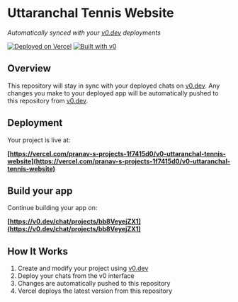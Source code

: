 # Uttaranchal Tennis Website

*Automatically synced with your [v0.dev](https://v0.dev) deployments*

[![Deployed on Vercel](https://img.shields.io/badge/Deployed%20on-Vercel-black?style=for-the-badge&logo=vercel)](https://vercel.com/pranav-s-projects-1f7415d0/v0-uttaranchal-tennis-website)
[![Built with v0](https://img.shields.io/badge/Built%20with-v0.dev-black?style=for-the-badge)](https://v0.dev/chat/projects/bb8VeyejZX1)

## Overview

This repository will stay in sync with your deployed chats on [v0.dev](https://v0.dev).
Any changes you make to your deployed app will be automatically pushed to this repository from [v0.dev](https://v0.dev).

## Deployment

Your project is live at:

**[https://vercel.com/pranav-s-projects-1f7415d0/v0-uttaranchal-tennis-website](https://vercel.com/pranav-s-projects-1f7415d0/v0-uttaranchal-tennis-website)**

## Build your app

Continue building your app on:

**[https://v0.dev/chat/projects/bb8VeyejZX1](https://v0.dev/chat/projects/bb8VeyejZX1)**

## How It Works

1. Create and modify your project using [v0.dev](https://v0.dev)
2. Deploy your chats from the v0 interface
3. Changes are automatically pushed to this repository
4. Vercel deploys the latest version from this repository